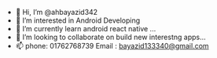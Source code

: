 - 👋 Hi, I’m @ahbayazid342
- 👀 I’m interested in Android Developing
- 🌱 I’m currently learn android react native ...
- 💞️ I’m looking to collaborate on build new interestng apps...
- 📫 phone: 01762768739
     Email : bayazid133340@gmail.com


